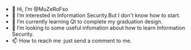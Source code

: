 - 👋 Hi, I’m @MuZeRoFso
- 👀 I’m interested in Information Security.But I don't know how to start.
- 🌱 I’m currently learning Qt to complete my graduation design.
- 💞️ I’m looking to some useful infomation about how to learn Information Security.
- 📫 How to reach me :just send a comment to me.

<!---
MuZeRoFso/MuZeRoFso is a ✨ special ✨ repository because its `README.md` (this file) appears on your GitHub profile.
You can click the Preview link to take a look at your changes.
--->
